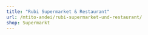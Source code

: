 ```yaml
---
title: "Rubi Supermarket & Restaurant"
url: /mtito-andei/rubi-supermarket-und-restaurant/
shop: Supermarkt
---
```

